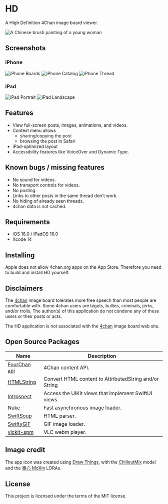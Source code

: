 # HD

A High Definition 4Chan image board viewer.

![A Chinese brush painting of a young woman](HD/Assets.xcassets/AppIcon.appiconset/66128C6B-E7E6-4AD6-AEFC-2D8438B9B18C_1_201_a.jpeg)

## Screenshots

### iPhone

![iPhone Boards](README_images/iphone-boards.png)
![iPhone Catalog](README_images/iphone-catalog.png)
![iPhone Thread](README_images/iphone-thread.png)

### iPad

![iPad Portrait](README_images/ipad-portrait.png)
![iPad Landscape](README_images/ipad-landscape.png)

## Features

+ View full-screen posts, images, animations, and videos.
+ Context menu allows
  + sharing/copying the post
  + browsing the post in Safari
+ iPad-optimized layout
+ Accessibility features like VoiceOver and Dynamic Type. 

## Known bugs / missing features

- No sound for videos.
- No transport controls for videos.
- No posting.
- Links to other posts in the same thread don't work.
- No hiding of already seen threads.
- 4chan data is not cached.

## Requirements

+ iOS 16.0 / iPadOS 16.0
+ Xcode 14

## Installing

Apple does not allow 4chan.org apps on the App Store. Therefore you need to build and install HD yourself.

## Disclaimers

The [4chan](https://4chan.org/) image board tolerates more free speech than most people are
comfortable with. Some 4chan users are bigots, bullies, criminals, jerks, and/or trolls.
The author(s) of this application do not condone any of these users or their posts or acts.

The HD application is not associated with the [4chan](https://4chan.org/) image board web site.

## Open Source Packages

Name | Description
---- | -----------------------------
[FourChan api](https://github.com/jackpal/FourChanAPI) | 4Chan content API.
[HTMLString](https://github.com/jackpal/HTMLString) | Convert HTML content to AttributedString and/or String
[Introspect](https://github.com/siteline/SwiftUI-Introspect) | Access the UIKit views that implement SwiftUI views.
[Nuke](https://github.com/kean/Nuke) | Fast asynchronous image loader.
[SwiftSoup](https://github.com/scinfu/SwiftSoup) | HTML parser.
[SwiftyGIF](https://github.com/kirualex/SwiftyGif) | GIF image loader.
[vlckit-spm](https://github.com/tylerjonesio/vlckit-spm) | VLC webm player.

## Image credit

The app icon was created using [Draw Things](https://apps.apple.com/us/app/draw-things-ai-generation/id6444050820),
with the [ChilloutMix](https://civitai.com/models/6424/chilloutmix) model and
the [墨心 MoXin](https://civitai.com/models/12597/moxin) LORAs.

## License

This project is licensed under the terms of the MIT license.
